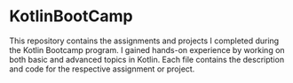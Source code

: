 # KotlinBootCamp
This repository contains the assignments and projects I completed during the Kotlin Bootcamp program. I gained hands-on experience by working on both basic and advanced topics in Kotlin. Each file contains the description and code for the respective assignment or project.
